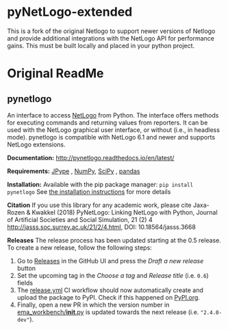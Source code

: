 # pyNetLogo-extended 
This is a fork of the original Netlogo to support newer versions of Netlogo and provide additional integrations with the NetLogo API for performance gains.
This must be built locally and placed in your python project. 

# Original ReadMe 
## pynetlogo

An interface to access [NetLogo](https://ccl.northwestern.edu/netlogo/) from
Python. The interface offers methods for executing commands and returning
values from reporters. It can be used with the NetLogo graphical user
interface, or without (i.e., in headless mode). pynetlogo is compatible with 
NetLogo 6.1 and newer and supports NetLogo extensions.

**Documentation:** http://pynetlogo.readthedocs.io/en/latest/

**Requirements:** [JPype](https://jpype.readthedocs.io/en/latest/)
, [NumPy](http://www.numpy.org/), [SciPy](http://www.scipy.org/)
, [pandas](https://pandas.pydata.org/)

**Installation:** Available with the pip package
manager: `pip install pynetlogo` See [the installation instructions](https://pynetlogo.readthedocs.io/en/latest/install.html)
for more details

**Citation** If you use this library for any academic work, please cite
Jaxa-Rozen & Kwakkel (2018) PyNetLogo: Linking NetLogo with Python, Journal of
Artificial Societies and Social Simulation, 21 (2) 4
<http://jasss.soc.surrey.ac.uk/21/2/4.html>, DOI: 10.18564/jasss.3668


**Releases**
The release process has been updated starting at the 0.5 release. To create a new release, follow the following steps:
 1. Go to [Releases](https://github.com/quaquel/EMAworkbench/releases) in the GitHub UI and press the _Draft a new release_ button
 2. Set the upcoming tag in the _Choose a tag_ and _Release title_ (i.e. `0.6`) fields
 3. The [release.yml](https://github.com/quaquel/EMAworkbench/blob/master/.github/workflows/release.yml) CI workflow should now automatically create and upload the package to PyPI. Check if this happened on [PyPI.org](https://pypi.org/project/ema-workbench/).
 4. Finally, open a new PR in which the version number in [ema_workbench/__init__.py](https://github.com/quaquel/EMAworkbench/blob/master/ema_workbench/__init__.py) is updated towards the next release (i.e. `"2.4.0-dev"`).
